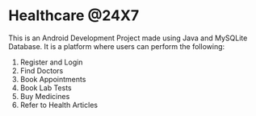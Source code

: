 # Healthcare @24X7

This is an Android Development Project made using Java and MySQLite Database.
It is a platform where users can perform the following:
1. Register and Login
2. Find Doctors
3. Book Appointments
4. Book Lab Tests
5. Buy Medicines
6. Refer to Health Articles
